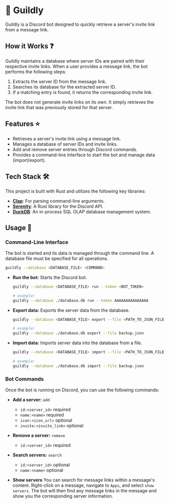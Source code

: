 # 🔗 Guildly

Guildly is a Discord bot designed to quickly retrieve a server's invite link from a message link.

## How it Works ❓

Guildly maintains a database where server IDs are paired with their respective invite links. When a user provides a message link, the bot performs the following steps:

1. Extracts the server ID from the message link.
2. Searches its database for the extracted server ID.
3. If a matching entry is found, it returns the corresponding invite link.

The bot does not generate invite links on its own. It simply retrieves the invite link that was previously stored for that server.

## Features ⭐

- Retrieves a server's invite link using a message link.
- Manages a database of server IDs and invite links.
- Add and remove server entries through Discord commands.
- Provides a command-line interface to start the bot and manage data (import/export).

## Tech Stack 🛠️

This project is built with Rust and utilizes the following key libraries:

- **[Clap](https://github.com/clap-rs/clap)**: For parsing command-line arguments.
- **[Serenity](https://github.com/serenity-rs/serenity)**: A Rust library for the Discord API.
- **[DuckDB](https://duckdb.org/)**: An in-process SQL OLAP database management system.

## Usage 🚀

### Command-Line Interface

The bot is started and its data is managed through the command line. A database file must be specified for all operations.

```bash
guildly --database <DATABASE_FILE> <COMMAND>
```

- **Run the bot:**
  Starts the Discord bot.
  ```bash
  guildly --database <DATABASE_FILE> run --token <BOT_TOKEN>

  # example:
  guildly --database ./database.db run --token AAAAAAAAAAAAAAA
  ```

- **Export data:**
  Exports the server data from the database.
  ```bash
  guildly --database <DATABASE_FILE> export --file <PATH_TO_JSON_FILE>

  # example:
  guildly --database ./database.db export --file backup.json
  ```

- **Import data:**
  Imports server data into the database from a file.
  ```bash
  guildly --database <DATABASE_FILE> import --file <PATH_TO_JSON_FILE>

  # example:
  guildly --database ./database.db import --file backup.json
  ```

### Bot Commands

Once the bot is running on Discord, you can use the following commands:

- **Add a server:**
  `add`
  - `id:<server_id>` required
  - `name:<name>` required
  - `icon:<icon_url>` optional
  - `invite:<invite_link>` optional

- **Remove a server:**
  `remove`
  - `id:<server_id>` required
    
- **Search servers:**
  `search`
  - `id:<server_id>` optional
  - `name:<name>` optional

- **Show servers**
  You can search for message links within a message's content. Right-click on a message, navigate to `Apps`, and select `show servers`. The bot will then find any message links in the message and show you the corresponding server information.

